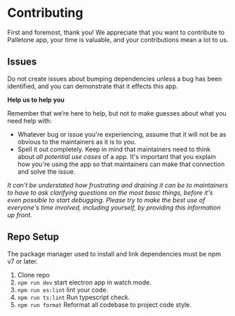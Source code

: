 # Contributing

First and foremost, thank you! We appreciate that you want to contribute to Palletone app, your time is
valuable, and your contributions mean a lot to us.

## Issues

Do not create issues about bumping dependencies unless a bug has been identified, and you can demonstrate that it
effects this app.

**Help us to help you**

Remember that we’re here to help, but not to make guesses about what you need help with:

- Whatever bug or issue you're experiencing, assume that it will not be as obvious to the maintainers as it is to you.
- Spell it out completely. Keep in mind that maintainers need to think about _all potential use cases_ of a app.
  It's important that you explain how you're using the app so that maintainers can make that connection and solve the
  issue.

_It can't be understated how frustrating and draining it can be to maintainers to have to ask clarifying questions on
the most basic things, before it's even possible to start debugging. Please try to make the best use of everyone's time
involved, including yourself, by providing this information up front._

## Repo Setup

The package manager used to install and link dependencies must be npm v7 or later.

1. Clone repo
1. `npm run dev` start electron app in watch mode.
1. `npm run es:lint` lint your code.
1. `npm run ts:lint` Run typescript check.
1. `npm run format` Reformat all codebase to project code style.